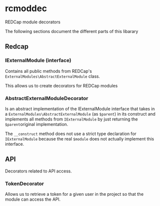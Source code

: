 # rcmoddec
REDCap module decorators

The following sections document the different parts of this libarary

## Redcap



### IExternalModule (interface)

Contains all public methods from REDCap's `ExternalModules\AbstractExternalModule` class.

This allows us to create decorators for REDCap modules

### AbstractExternalModuleDecorator

Is an abstract implementation of the IExternalModule interface that takes in a `ExternalModules\AbstractExternalModule` (as `$parent`) in its construct and implements all methods from `IExternalModule` by just returning the `$parent`original implementation.

The `__construct` method does not use a strict type declaration for `IExternalModule` because the real `$module` does not actually implement this interface.

## API

Decorators related to API access.

### TokenDecorator

Allows us to retrieve a token for a given user in the project so that the module can access the API.